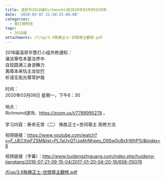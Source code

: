 ```yaml
---
title: 温哥华2018届Richmond小组2020年03月09日共修
date: '2020-03-07 21:58:25-08:00'
categories:
  - 慧灯禅修班
tags:
  - 2018届
attachments: /f/up/3.9殊勝正士-世間尊主觀修.pdf
---
```

2018届温哥华慧灯小组共修通知：\
诸法等性本基法界中\
自现圆满三身游舞力\
离障本来怙主龙钦巴\
祈请无垢光尊常护我\
\
时间：\
2020年03月09日 星期一，下午6：30\
\
地点：\
Richmond道场、<https://zoom.us/j/7789995278> 。\
\
学习内容：寿命无常（二） 殊胜正士+世间尊主 观修方法

视频链接：<https://www.youtube.com/watch?v=F_UECXwFZSM&list=PL7aUyQTIJqAhNhpev_O9Sw0cBxfrWhP1U&index=8>

视频链接（字幕）：<http://www.huidengzhiguang.com/index.php/huideng-jiangtang/2016-07-21-09-15-04/2017-01-20-04-20-16/658-l15076>

[/f/up/3.9殊勝正士-世間尊主觀修.pdf](https://hdvblob.blob.core.windows.net/hdv/f/up/3.9殊勝正士-世間尊主觀修.pdf)